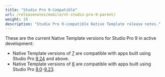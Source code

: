 ```yaml
---
title: "Studio Pro 9-Compatible"
url: /releasenotes/mobile/nt-studio-pro-9-parent/
weight: 10
description: "Studio Pro 9-compatible Native Template release notes."
---
```


These are the current Native Template versions for Studio Pro 9 in active development:

* Native Template versions of [7](/releasenotes/mobile/nt-7-rn/) are compatible with apps built using Studio Pro [9.24](/releasenotes/studio-pro/9.24/) and above.
* Native Template versions of [6](/releasenotes/mobile/nt-6-rn/) are compatible with apps built using Studio Pro [9.0](/releasenotes/studio-pro/9.0/)-[9.23](/releasenotes/studio-pro/9.23/). 
